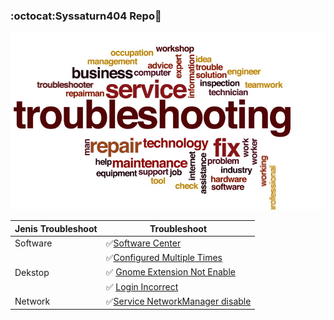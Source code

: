 ###  :octocat:Syssaturn404 Repo:dizzy:
![Syssaturn Repo](https://github.com/syssaturn404/LINUX-Troubleshooting/blob/master/roadmap-troubleshoot.jpg)

| Jenis Troubleshoot | Troubleshoot |
| ------------------ | ------------ |
| Software |✅[Software Center](https://github.com/syssaturn404/LINUX-Troubleshooting/blob/master/Apt/GUI/software-center.md)|
| |✅[Configured Multiple Times](https://github.com/syssaturn404/LINUX-Troubleshooting/blob/master/Apt/Configuration/configured-multiple-times.md)|
| Dekstop  |✅ [Gnome Extension Not Enable](https://github.com/syssaturn404/LINUX-Troubleshooting/blob/master/Dekstop/Gnome.md)| 
| |✅ [Login Incorrect](https://github.com/syssaturn404/LINUX-Troubleshooting/blob/master/Dekstop/how-to-change-password%3F.md)|
| Network  |✅[Service NetworkManager disable](https://github.com/syssaturn404/LINUX-Troubleshooting/blob/master/Network/restoring-network.md)|
